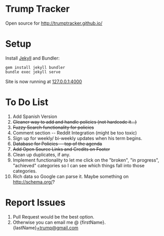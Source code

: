 # Trump Tracker
Open source for http://trumptracker.github.io/

# Setup

Install [Jekyll](https://jekyllrb.com/) and Bundler:

    gem install jekyll bundler
    bundle exec jekyll serve

Site is now running at [127.0.0.1:4000](http://127.0.0.1:4000)

# To Do List
1. Add Spanish Version
2. ~~Cleaner way to add and handle policies (not hardcode it...)~~
3. ~~Fuzzy Search functionality for policies~~
4. Comment section -- Reddit Integration (might be too toxic)
5. Sign up for weekly/ bi-weekly updates when his term begins.
6. ~~Database for Policies -- top of the agenda~~
7. ~~Add Open Source Links and Credits on Footer~~
8. Clean up duplicates, if any.
9. Implement functionality to let me click on the "broken", "in progress", "achieved" categories so I can see which things fall into those categories.
10. Rich data so Google can parse it. Maybe something on http://schema.org/?

# Report Issues
1. Pull Request would be the best option.
2. Otherwise you can email me @ {firstName}.{lastName}+trump@gmail.com